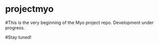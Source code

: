 # projectmyo

#This is the very beginning of the Myo project repo. Development under progress.

#Stay tuned!